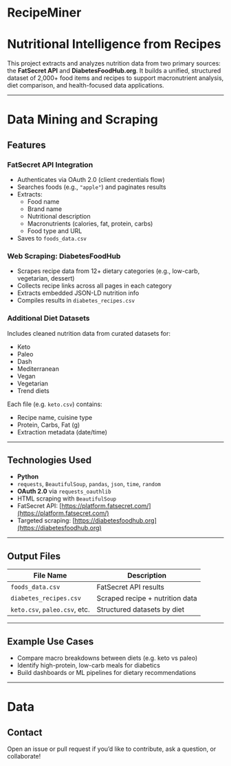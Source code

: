 # RecipeMiner

# Nutritional Intelligence from Recipes

This project extracts and analyzes nutrition data from two primary sources: the **FatSecret API** and **DiabetesFoodHub.org**. It builds a unified, structured dataset of 2,000+ food items and recipes to support macronutrient analysis, diet comparison, and health-focused data applications.

---
# Data Mining and Scraping

## Features

### FatSecret API Integration
- Authenticates via OAuth 2.0 (client credentials flow)
- Searches foods (e.g., `"apple"`) and paginates results
- Extracts:  
  - Food name  
  - Brand name  
  - Nutritional description  
  - Macronutrients (calories, fat, protein, carbs)  
  - Food type and URL  
- Saves to `foods_data.csv`

### Web Scraping: DiabetesFoodHub
- Scrapes recipe data from 12+ dietary categories (e.g., low-carb, vegetarian, dessert)
- Collects recipe links across all pages in each category
- Extracts embedded JSON-LD nutrition info
- Compiles results in `diabetes_recipes.csv`

### Additional Diet Datasets
Includes cleaned nutrition data from curated datasets for:
- Keto
- Paleo
- Dash
- Mediterranean
- Vegan
- Vegetarian
- Trend diets

Each file (e.g. `keto.csv`) contains:
- Recipe name, cuisine type
- Protein, Carbs, Fat (g)
- Extraction metadata (date/time)

---

## Technologies Used
- **Python**
- `requests`, `BeautifulSoup`, `pandas`, `json`, `time`, `random`
- **OAuth 2.0** via `requests_oauthlib`
- HTML scraping with `BeautifulSoup`
- FatSecret API: [https://platform.fatsecret.com/](https://platform.fatsecret.com/)
- Targeted scraping: [https://diabetesfoodhub.org](https://diabetesfoodhub.org)

---

## Output Files
| File Name            | Description                                 |
|----------------------|---------------------------------------------|
| `foods_data.csv`     | FatSecret API results                       |
| `diabetes_recipes.csv` | Scraped recipe + nutrition data          |
| `keto.csv`, `paleo.csv`, etc. | Structured datasets by diet       |

---

## Example Use Cases
- Compare macro breakdowns between diets (e.g. keto vs paleo)
- Identify high-protein, low-carb meals for diabetics
- Build dashboards or ML pipelines for dietary recommendations

---

# Data 

## Contact
Open an issue or pull request if you’d like to contribute, ask a question, or collaborate!
